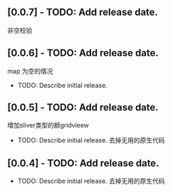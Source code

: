 ## [0.0.7] - TODO: Add release date.
非空校验

## [0.0.6] - TODO: Add release date.
map 为空的情况
* TODO: Describe initial release.

## [0.0.5] - TODO: Add release date.
增加sliver类型的额gridvieew
* TODO: Describe initial release.
去掉无用的原生代码

## [0.0.4] - TODO: Add release date.

* TODO: Describe initial release.
去掉无用的原生代码